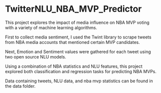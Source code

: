 # TwitterNLU_NBA_MVP_Predictor
This project explores the impact of media influence on NBA MVP voting with a variety of machine learning algorithms.

First to collect media sentiment, I used the Twint library to scrape tweets from NBA media accounts that mentioned certain MVP candidates.

Next, Emotion and Sentiment values were gathered for each tweet using two open source NLU models.

Using a combination of NBA statistics and NLU features, this project explored both classification and regression tasks for predicting NBA MVPs.

Data containing tweets, NLU data, and nba mvp statistics can be found in the data folder.

